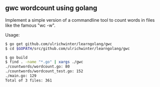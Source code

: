 ## gwc wordcount using golang
Implement a simple version of a commandline tool to count words in files like the famous "wc -w".

Usage:

```bash
$ go get github.com/ulrichwinter/learngolang/gwc
$ cd $GOPATH/src/github.com/ulrichwinter/learngolang/gwc

$ go build
$ find . -name "*.go" | xargs ./gwc
./countwords/wordcount.go: 80
./countwords/wordcount_test.go: 152
./main.go: 129
Total of 3 files: 361
``` 
